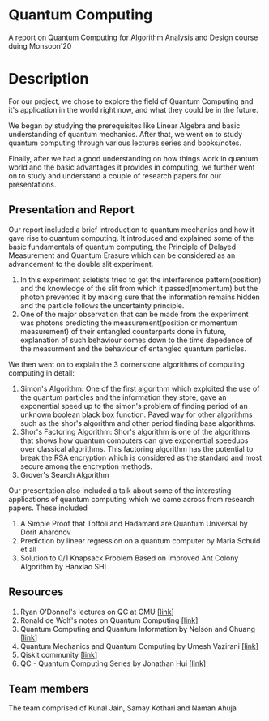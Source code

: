 # Quantum Computing
A report on Quantum Computing for Algorithm Analysis and Design course duing Monsoon'20 	

# Description

For our project, we chose to explore the field of Quantum Computing and it's application in the world right now, and what they could be in the future.

We began by studying the prerequisites like Linear Algebra and basic understanding of quantum mechanics.
After that, we went on to study quantum computing through various lectures series and books/notes. 

Finally, after we had a good understanding on how things work in quantum world and the basic advantages it provides in computing, we further went on to study and understand a couple of research papers for our presentations. 

## Presentation and Report

Our report included a brief introduction to quantum mechanics and how it gave rise to quantum computing. It introduced and explained some of the basic fundamentals of quantum computing, the Principle of Delayed Measurement and Quantum Erasure which can be considered as an advancement to the double slit experiment.<br/>
1. In this experiment scietists tried to get the interference pattern(position) and the knowledge of the slit from which it passed(momentum) but the photon prevented it by making sure that the information remains hidden and the particle follows the uncertainty principle.
2. One of the major observation that can be made from the experiment was photons predicting the measurement(position or momentum measurement) of their entangled counterparts done in future, explanation of such behaviour comes down to the time depedence of the measurment and the behaviour of entangled quantum particles.

We then went on to explain the 3 cornerstone algorithms of computing computing in detail: 

1. Simon's Algorithm: One of the first algorithm which exploited the use of the quantum particles and the information they store, gave an exponential speed up to the simon's problem of finding period of an unknown boolean black box function. Paved way for other algorithms such as the shor's algorithm and other period finding base algorithms.
2. Shor's Factoring Algorithm: Shor's algorithm is one of the algorithms that shows how quantum computers can give exponential speedups over classical algorithms. This factoring algorithm has the potential to break the RSA encryption which is considered as the standard and most secure among the encryption methods.
3. Grover's Search Algorithm

Our presentation also included a talk about some of the interesting applications of quantum computing which we came across from research papers. These included

1. A Simple Proof that Toffoli and Hadamard are Quantum Universal by Dorit Aharonov
2. Prediction by linear regression on a quantum computer by Maria Schuld et all
3. Solution to 0/1 Knapsack Problem Based on Improved Ant Colony Algorithm by Hanxiao SHI

## Resources

1. Ryan O'Donnel's lectures on QC at CMU [[link](https://www.youtube.com/playlist?list=PLm3J0oaFux3YL5qLskC6xQ24JpMwOAeJz)]
2. Ronald de Wolf's notes on Quantum Computing [[link](https://homepages.cwi.nl/~rdewolf/qcnotes.pdf)]
3. Quantum Computing and Quantum Information by Nelson and Chuang [[link](http://mmrc.amss.cas.cn/tlb/201702/W020170224608149940643.pdf)]
4. Quantum Mechanics and Quantum Computing by Umesh Vazirani [[link](https://courses.edx.org/courses/course-v1:BerkeleyX+CS-191x+2T2020/course/)]
5. Qiskit community [[link](Qiskit.org)]
6. QC - Quantum Computing Series by Jonathan Hui [[link](https://jonathan-hui.medium.com/qc-quantum-computing-series-10ddd7977abd)]

## Team members

The team comprised of Kunal Jain, Samay Kothari and Naman Ahuja
